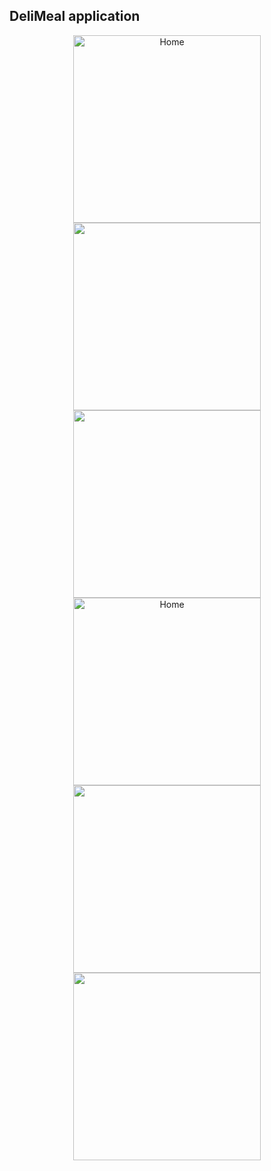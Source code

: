 ##  DeliMeal application
<p align="center">
  <img src="https://github.com/alainmucyo/expense_planner/blob/master/screen_shots/image1.png" width="300" title="Home">
  <img src="https://github.com/alainmucyo/expense_planner/blob/master/screen_shots/image2.png" width="300">
  <img src="https://github.com/alainmucyo/expense_planner/blob/master/screen_shots/image3.png" width="300" alt="">
  <img src="https://github.com/alainmucyo/expense_planner/blob/master/screen_shots/image4.png" width="300" title="Home">
  <img src="https://github.com/alainmucyo/expense_planner/blob/master/screen_shots/image5.png" width="300">
  <img src="https://github.com/alainmucyo/expense_planner/blob/master/screen_shots/image6.png" width="300" alt="">
</p>